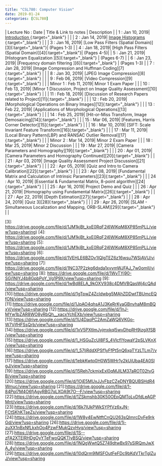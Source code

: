 ```yaml
---
title: "CSL780: Computer Vision"
date: 2019-01-24
categories: [CSL780]
---
```


| Lecture No : Date | Title & Link to notes | Description |
| 1 : Jan 10, 2019| [Introduction                ][1]{:target="_blank"}  |                |
| 2 : Jan 14, 2019| [Image Histograms            ][2]{:target="_blank"}  |                |
| 3 : Jan 16, 2019| [Low Pass Filters (Spatial Domain)][3]{:target="_blank"}| (Pages 1-3) |
| 4 : Jan 18, 2019| [High Pass Filters (Spatial Domain)][4]{:target="_blank"}| (Pages 4-5)|
| 5 : Jan 21, 2019| [Histogram Equalization      ][5]{:target="_blank"}  |  (Pages 6-7)   |
| 6 : Jan 23, 2019| [Frequency domain filtering  ][6]{:target="_blank"}  |  (Pages 1-3)   |
| 7 : Jan 28, 2019| [Image Compression and Huffman Coding][7]{:target="_blank"}  |   |
| 8 : Jan 30, 2019| [JPEG Image Compression][8]{:target="_blank"}  |   |
| 9 : Feb 06, 2019| [Video Compression][9]{:target="_blank"}  |   |
| Minor 1 : Feb 11, 2019| Minor 1 Exam Paper  |                |
| 10 : Feb 13, 2019| [Minor 1 Discussion, Project on Image Quality Assessment][10]{:target="_blank"}  |   |
| 11 : Feb 18, 2019| [Discussion of Research Papers related to Project][11]{:target="_blank"}  |   |
| 12 : Feb 20, 2019| [Morphological Operations on Binary Images][12]{:target="_blank"}  |   |
| 13 : Feb 22, 2019| [Applications of Morphological Operations][13]{:target="_blank"}  |   |
| 14 : Feb 25, 2019| [Hit-or-Miss Transform, Image Demosaicing][14]{:target="_blank"}  |   |
| 15 : Mar 06, 2019| [Features, Harris Corner Detector][15]{:target="_blank"}  |   |
| 16 : Mar 10, 2019| [SIFT: Scale Invariant Feature Transform][16]{:target="_blank"}  |   |
| 17 : Mar 11, 2019| [Local Binary Pattern(LBP) and RANSAC Outlier Removal][17]{:target="_blank"}  |   |
| Minor 2 : Mar 14, 2019| Minor 2 Exam Paper  |   |
| 18 : Mar 25, 2019| Minor 2 Discussion  |   |
| 19 : Mar 27, 2019| [Camera Parameters and Homography][19]{:target="_blank"}  |   |
| 20 : Apr 01, 2019| [Camera Parameters and Homography Continued][20]{:target="_blank"}  |   |
| 21 : Apr 03, 2019| [Image Quality Assessment Project Discussion][21]{:target="_blank"}  |   |
| 22 : Apr 05, 2019| [Quiz and Intro to Camera Calibration][22]{:target="_blank"}  |   |
| 23 : Apr 08, 2019| [Fundamental Matrix and Calculation of Intrinsic Parameters][23]{:target="_blank"}  |   |
| 24 : Apr 10, 2019| [Essential & Fundamental Matrix, 8-point algorithm][24]{:target="_blank"}  |   |
| 25 : Apr 16, 2019| Project Demo and Quiz  |   |
| 26 : Apr 21, 2019| [Homography using Fundamental Matrix][26]{:target="_blank"}  |   |
| 27 : Apr 22, 2019| [Depth Estimation][27]{:target="_blank"}  |   |
| 28 : Apr 24, 2019| [Quiz 3][28]{:target="_blank"}  |   |
| 29 : Apr 26, 2019| [SLAM - Simultaneous Localization and Mapping, ORB-SLAM][29]{:target="_blank"}  |   |

[1]: https://sahilbansal17.github.io/eCSe-Notes/csl780/2019/01/10/computer-vision-introduction.html
[2]: https://sahilbansal17.github.io/eCSe-Notes/csl780/2019/01/14/computer-vision.html
[3]: https://drive.google.com/file/d/1JM1kjBt_kxE0RqF2j6WlKqM8XP85mPLL/view?usp=sharing)
[4]: https://drive.google.com/file/d/1JM1kjBt_kxE0RqF2j6WlKqM8XP85mPLL/view?usp=sharing
[5]: https://drive.google.com/file/d/1JM1kjBt_kxE0RqF2j6WlKqM8XP85mPLL/view?usp=sharing
[6]: https://drive.google.com/file/d/1VEHLE6BZOv1IQlgTEZ6z16wsu7WSjAVU/view?usp=sharing
[7]: https://drive.google.com/file/d/1NC37P2zkg6dxda1xvvmWJFAJ_7w0omII/view?usp=sharing
[8]: https://drive.google.com/file/d/1WvTYj90-SGj1NlYJ4b8GpbPoY_Vg1P9X/view?usp=sharing
[9]: https://drive.google.com/file/d/1wBd8ELA_9kOXV938c4DMVBQasWj4cQAd/view?usp=sharing
[10]:https://drive.google.com/file/d/1gTpwZ4Zcldwbg5MAhZDDwtTBUmcEQfON/view?usp=sharing
[11]:https://drive.google.com/file/d/1JpAO4qhsA1J3KeRrKyaGBnvhaM8mBQxV/view?usp=sharing
[12]:https://drive.google.com/file/d/1nJ-MYw1bZAR8WO8yRbQh__xacxYchEXb/view?usp=sharing
[13]:https://drive.google.com/file/d/1U4DaoPC2AmZaWQ6VKGo-W7VjfHFSsQrb/view?usp=sharing
[14]:https://drive.google.com/file/d/1xV5PXtImJyjmxkql5wvDhpRH9jzgXfSB/view?usp=sharing
[15]:https://drive.google.com/file/d/1_HSGuZcUI8FS_4VIcflYowaY2pSLVKnX/view?usp=sharing
[16]:https://drive.google.com/file/d/1_57ljRddXPSf1yFfPt5nQ6xpTYzLTLm7/view?usp=sharing
[17]:https://drive.google.com/file/d/1ebkKwtp0H0W5WHr1y2kUiUba4EA0SlgJ/view?usp=sharing
[19]:https://drive.google.com/file/d/15Reh7ckmjxExI0qMJILM37aROT02tyGB/view?usp=sharing
[20]:https://drive.google.com/file/d/1OjE5MUxJJvFbzCZeDNYBQUBSHdR4Wmuc/view?usp=sharing
[21]:https://drive.google.com/file/d/1-84Ppl7M4O6fjAgyRBG7qLXOA9t7O--F/view?usp=sharing
[22]:https://drive.google.com/file/d/1ZSkmshb30K50OEpQMToLyDfdLeAGPMnt/view?usp=sharing
[23]:https://drive.google.com/file/d/16k7IUkPWkSYPfVz6xJN-FCtSKhKTseZs/view?usp=sharing
[24]:https://drive.google.com/file/d/1W8y4EwNtftCnQU263sQImrcDvFe9rkGd/view?usp=sharing
[26]:https://drive.google.com/file/d/1i-zuXX1nBxNfLkxhOo4PzwFMukQzvHvg/view?usp=sharing
[27]:https://drive.google.com/file/d/1S--zFA2XTElRHDgOyYTeFwoQQKTIyBSQ/view?usp=sharing
[28]:https://drive.google.com/file/d/1NQgWwtQ5Z749dtwBx97sSIRQmJwXA_4y/view?usp=sharing
[29]:https://drive.google.com/file/d/10dQrm9lMSFOutFeFDc9bKdVTkrTgIZuJ/view?usp=sharing